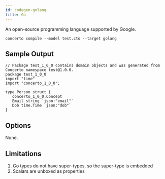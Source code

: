 ```yaml
---
id: codegen-golang
title: Go
---
```


An open-source programming language supported by Google.

```base
concerto compile --model test.cto --target golang
```

## Sample Output

```
// Package test_1_0_0 contains domain objects and was generated from Concerto namespace test@1.0.0.
package test_1_0_0
import "time"
import "concerto_1_0_0";
   
type Person struct {
   concerto_1_0_0.Concept
   Email string `json:"email"`
   Dob time.Time `json:"dob"`
}
```

## Options

None.

## Limitations

1. Go types do not have super-types, so the super-type is embedded
2. Scalars are unboxed as properties
